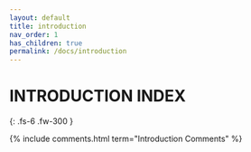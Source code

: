 ```yaml
---
layout: default
title: introduction
nav_order: 1
has_children: true
permalink: /docs/introduction
---
```


# INTRODUCTION INDEX


{: .fs-6 .fw-300 }

{% include comments.html term="Introduction Comments" %}